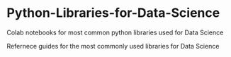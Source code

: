 # Python-Libraries-for-Data-Science
Colab notebooks for most common python libraries used for Data Science

Refernece guides for the most commonly used libraries for Data Science

